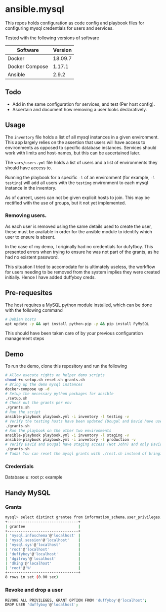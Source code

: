 # ansible.mysql

This repos holds configuration as code config and playbook files for configuring mysql
credentials for users and services.

Tested with the following versions of software

|Software       |Version    |
|---------------|-----------|
|Docker         | 18.09.7   |
|Docker Compose | 1.17.1    |
|Ansible        | 2.9.2     |

## Todo

- Add in the same configuration for services, and test (Per host config).
- Ascertain and document how removing a user looks declaratively.

## Usage

The `inventory` file holds a list of all mysql instances in a given environment.
This app largely relies on the assertion that users will have access to environments as opposed
to specific database instances.
Services should work with limits and host-names, but this can be ascertained later.

The `vars/users.yml` file holds a list of users and a list of environments they should have access to.

Running the playbook for a specific `-l` of an environment (for example, `-l testing`) will add all users with the 
`testing` environment to each mysql instance in the inventory.

As of current, users can not be given explicit hosts to join. This may be rectified with the use of groups, but it not
yet implemented.

### Removing users.

As each user is removed using the same details used to create the user, these must be available
in order for the ansible module to identify which user to ensure is absent.

In the case of my demo, I originally had no credentials for dufyfboy. This presented errors
when trying to ensure he was not part of the grants, as he had no existent password.

This situation I tried to accomodate for is ultimately useless, the workflow for users needing
to be removed from the system implies they were created initially. Hence I have added duffyboy creds.
 

## Pre-requesites

The host requires a MySQL python module installed, which can be done with the following command

```bash
# Debian hosts
apt update -y && apt install python-pip -y && pip install PyMySQL
```

This should have been taken care of by your previous configuration management steps

## Demo

To run the demo, clone this repository and run the following

```bash
# Allow execute rights on helper demo scripts
chmod +x setup.sh reset.sh grants.sh
# Bring up the demo mysql instances
docker-compose up -d
# Setup the necessary python packages for ansible
./setup.sh
# Check out the grants per env
./grants.sh
# Run the script
ansible-playbook playbook.yml -i inventory -l testing -v
# Verify the testing hosts have been updated (Dougal and David have users, but John does not)
./grants.sh
# Run the playbook on the other two environments
ansible-playbook playbook.yml -i inventory -l staging -v
ansible-playbook playbook.yml -i inventory -l production -v
# Verify David and Dougal have staging access (Not John) and only David has a production account
./grants.sh
# Tada! You can reset the mysql grants with ./rest.sh instead of bringing up the docker environment again
```

### Credentials

Database
u: root
p: example

## Handy MySQL

### Grants

```bash
mysql> select distinct grantee from information_schema.user_privileges;
+--------------------------------+
| grantee                        |
+--------------------------------+
| 'mysql.infoschema'@'localhost' |
| 'mysql.session'@'localhost'    |
| 'mysql.sys'@'localhost'        |
| 'root'@'localhost'             |
| 'duffyboy'@'localhost'         |
| 'dgilroy'@'localhost'          |
| 'dking'@'localhost'            |
| 'root'@'%'                     |
+--------------------------------+
8 rows in set (0.00 sec)
```

### Revoke and drop a user
```bash
REVOKE ALL PRIVILEGES, GRANT OPTION FROM 'duffyboy'@'localhost';
DROP USER 'duffyboy'@'localhost';
```